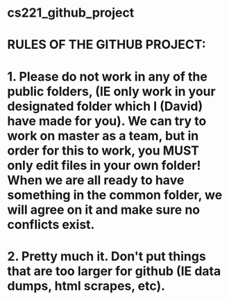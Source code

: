 # cs221_github_project
# RULES OF THE GITHUB PROJECT:
# 1. Please do not work in any of the public folders, (IE only work in your designated folder which I (David) have made for you). We can try to work on master as a team, but in order for this to work, you MUST only edit files in your own folder! When we are all ready to have something in the common folder, we will agree on it and make sure no conflicts exist.
# 2. Pretty much it. Don't put things that are too larger for github (IE data dumps, html scrapes, etc). 
